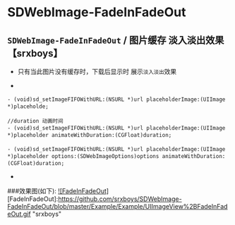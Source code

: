 # SDWebImage-FadeInFadeOut
`SDWebImage-FadeInFadeOut` / 图片缓存 淡入淡出效果 【srxboys】
-
* 只有当此图片没有缓存时，下载后显示时 展示`淡入淡出`效果
-
```objc
- (void)sd_setImageFIFOWithURL:(NSURL *)url placeholderImage:(UIImage *)placeholde;

//duration 动画时间
- (void)sd_setImageFIFOWithURL:(NSURL *)url placeholderImage:(UIImage *)placeholder animateWithDuration:(CGFloat)duration;

- (void)sd_setImageFIFOWithURL:(NSURL *)url placeholderImage:(UIImage *)placeholder options:(SDWebImageOptions)options animateWithDuration:(CGFloat)duration;
```
-
###效果图(如下):
[![FadeInFadeOut]](https://github.com/srxboys)  
[FadeInFadeOut]:https://github.com/srxboys/SDWebImage-FadeInFadeOut/blob/master/Example/Example/UIImageView%2BFadeInFadeOut.gif  "srxboys"  

